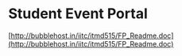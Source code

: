 # Student Event Portal
[http://bubblehost.in/iitc/itmd515/FP_Readme.doc](http://bubblehost.in/iitc/itmd515/FP_Readme.doc)

